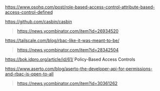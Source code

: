 https://www.osohq.com/post/role-based-access-control-attribute-based-access-control-defined

https://github.com/casbin/casbin
> https://news.ycombinator.com/item?id=26934520

https://tailscale.com/blog/rbac-like-it-was-meant-to-be/
> https://news.ycombinator.com/item?id=28342504

https://bok.idpro.org/article/id/61/ Policy-Based Access Controls

https://www.aserto.com/blog/aserto-the-developer-api-for-permissions-and-rbac-is-open-to-all
> https://news.ycombinator.com/item?id=30361262